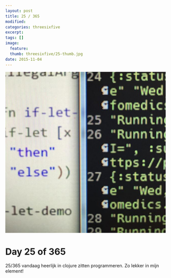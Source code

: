 ```yaml
---
layout: post
title: 25 / 365
modified:
categories: threesixfive
excerpt:
tags: []
image:
  feature: 
  thumb: threesixfive/25-thumb.jpg
date: 2015-11-04
---
```


![25](/images/threesixfive/25.jpg)

# Day 25 of 365

25/365 vandaag heerlijk in clojure zitten programmeren. Zo lekker in mijn element!
